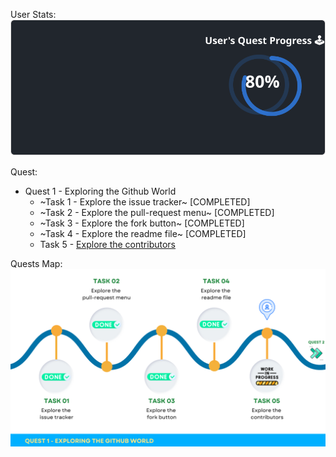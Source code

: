 
  User Stats:<br>
  ![User Draft Stats](/userCards/draft-1717694404867.svg?)

  
Quest:
  - Quest 1 - Exploring the Github World
    - ~Task 1 - Explore the issue tracker~ [COMPLETED]
    - ~Task 2 - Explore the pull-request menu~ [COMPLETED]
    - ~Task 3 - Explore the fork button~ [COMPLETED]
    - ~Task 4 - Explore the readme file~ [COMPLETED]
    - Task 5 - [Explore the contributors](https://github.com/caiton1/test-repo/issues/7)

Quests Map:
![Quest Map](https://github.com/RESHAPELab/OSS-Doorway/blob/main/map/Q1T5.png)